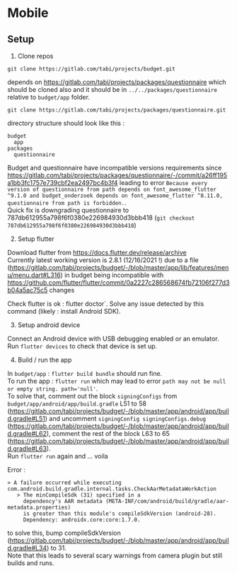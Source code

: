 # Mobile

## Setup

1. Clone repos  

`git clone https://gitlab.com/tabi/projects/budget.git`  

depends on https://gitlab.com/tabi/projects/packages/questionnaire which should be cloned also and it should be in `../../packages/questionnaire` relative to `budget/app` folder.  

`git clone https://gitlab.com/tabi/projects/packages/questionnaire.git`  

directory structure should look like this :  

```
budget
  app  
packages
  questionnaire
```

Budget and questionnaire have incompatible versions requirements since https://gitlab.com/tabi/projects/packages/questionnaire/-/commit/a26ff195a1bb3fc1757e739cbf2ea2497bc4b3f4 leading to error `Because every version of questionnaire from path depends on font_awesome_flutter ^9.1.0 and budget_onderzoek depends on font_awesome_flutter ^8.11.0, questionnaire from path is forbidden.`.  
Quick fix is downgrading questionnaire to 787db612955a798f6f0380e226984930d3bbb418 (`git checkout 787db612955a798f6f0380e226984930d3bbb418`) 

2. Setup flutter  

Download flutter from https://docs.flutter.dev/release/archive  
Currently latest working version is 2.8.1 (12/16/2021 !) due to a file (https://gitlab.com/tabi/projects/budget/-/blob/master/app/lib/features/menu/menu.dart#L316) in budget being incompatible with https://github.com/flutter/flutter/commit/0a2227c286568674fb72106f277d3b04a5ac75c5 changes

Check flutter is ok : flutter doctor`. Solve any issue detected by this command (likely : install Android SDK).  

3. Setup android device  

Connect an Android device with USB debugging enabled or an emulator.  
Run `flutter devices` to check that device is set up.  

4. Build / run the app

In `budget/app`  : `flutter build bundle` should run fine.  
To run the app : `flutter run` which may lead to error `path may not be null or empty string. path='null'`.  
To solve that, comment out the block `signingConfigs` from `budget/app/android/app/build.gradle` L51 to 58 (https://gitlab.com/tabi/projects/budget/-/blob/master/app/android/app/build.gradle#L51) and uncomment `signingConfig signingConfigs.debug` (https://gitlab.com/tabi/projects/budget/-/blob/master/app/android/app/build.gradle#L62), comment the rest of the block L63 to 65 (https://gitlab.com/tabi/projects/budget/-/blob/master/app/android/app/build.gradle#L63).   
Run `flutter run` again and ... voila

Error :  
```
> A failure occurred while executing com.android.build.gradle.internal.tasks.CheckAarMetadataWorkAction
   > The minCompileSdk (31) specified in a
     dependency's AAR metadata (META-INF/com/android/build/gradle/aar-metadata.properties)
     is greater than this module's compileSdkVersion (android-28).
     Dependency: androidx.core:core:1.7.0.
```
to solve this, bump compileSdkVersion (https://gitlab.com/tabi/projects/budget/-/blob/master/app/android/app/build.gradle#L34) to 31.  
Note that this leads to several scary warnings from camera plugin but still builds and runs. 



